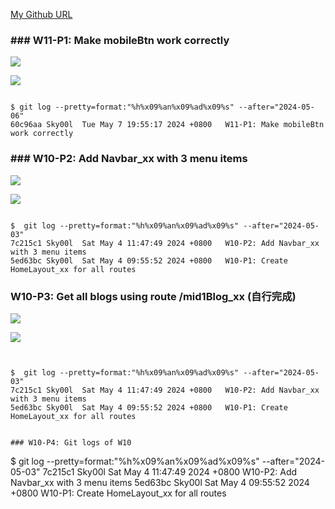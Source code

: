 [My Github URL](https://github.com/Sky00l/1112-wp2-2N_90.git)

### ### W11-P1: Make mobileBtn work correctly
 
![](w11-p1-1.png)
 
![](w11-p1-2.png)

```

$ git log --pretty=format:"%h%x09%an%x09%ad%x09%s" --after="2024-05-06"
60c96aa Sky00l  Tue May 7 19:55:17 2024 +0800   W11-P1: Make mobileBtn work correctly

```

### ### W10-P2: Add Navbar_xx with 3 menu items
 
![](w10-p2-1.png)
 
![](w10-p2-2.png)

```

$  git log --pretty=format:"%h%x09%an%x09%ad%x09%s" --after="2024-05-03"
7c215c1 Sky00l  Sat May 4 11:47:49 2024 +0800   W10-P2: Add Navbar_xx with 3 menu items
5ed63bc Sky00l  Sat May 4 09:55:52 2024 +0800   W10-P1: Create HomeLayout_xx for all routes  

```

### W10-P3: Get all blogs using route /mid1Blog_xx (自行完成)

![](w10-p3-1.png)
 
![](w10-p3-2.png)

```


$  git log --pretty=format:"%h%x09%an%x09%ad%x09%s" --after="2024-05-03"
7c215c1 Sky00l  Sat May 4 11:47:49 2024 +0800   W10-P2: Add Navbar_xx with 3 menu items
5ed63bc Sky00l  Sat May 4 09:55:52 2024 +0800   W10-P1: Create HomeLayout_xx for all routes  


### W10-P4: Git logs of W10

```

$  git log --pretty=format:"%h%x09%an%x09%ad%x09%s" --after="2024-05-03"
7c215c1 Sky00l  Sat May 4 11:47:49 2024 +0800   W10-P2: Add Navbar_xx with 3 menu items
5ed63bc Sky00l  Sat May 4 09:55:52 2024 +0800   W10-P1: Create HomeLayout_xx for all routes  

```
